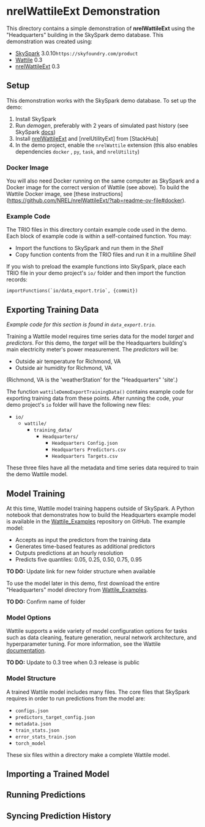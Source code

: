 nrelWattileExt Demonstration
============================

This directory contains a simple demonstration of **nrelWattileExt** using the
"Headquarters" building in the SkySpark demo database. This demonstration was
created using:

- [SkySpark] 3.0.10`https://skyfoundry.com/product`
- [Wattile] 0.3
- [nrelWattileExt] 0.3

[SkySpark]: http://skyfoundry.com/skyspark/ "SkySpark"
[Wattile]: https://github.com/NREL/Wattile/releases/ "Wattile Releases"
[nrelWattileExt]: https://stackhub.org/package/nrelWattileExt "nrelWattileExt"

Setup
-----

This demonstration works with the SkySpark demo database. To set up the demo:

1. Install SkySpark
2. Run *demogen*, preferably with 2 years of simulated past history
   (see SkySpark [docs](https://skyfoundry.com/doc/docSkySpark/Setup#demogen))
3. Install [nrelWattileExt] and [nrelUtilityExt] from [StackHub]
4. In the demo project, enable the `nrelWattile` extension (this also enables
   dependencies `docker` , `py`, `task`, and `nrelUtility`)

### Docker Image

You will also need Docker running on the same computer as SkySpark and a Docker
image for the correct version of Wattile (see above). To build the Wattile
Docker image, see [these instructions]
(https://github.com/NREL/nrelWattileExt/?tab=readme-ov-file#docker).

### Example Code

The TRIO files in this directory contain example code used in the demo. Each
block of example code is within a self-contained function. You may:

- Import the functions to SkySpark and run them in the *Shell*
- Copy function contents from the TRIO files and run it in a multiline *Shell*

If you wish to preload the example functions into SkySpark, place each TRIO file
in your demo project's `io/` folder and then import the function records:

```
importFunctions(`io/data_export.trio`, {commit})

```

Exporting Training Data
-----------------------

*Example code for this section is found in `data_export.trio`.*

Training a Wattile model requires time series data for the model *target* and
*predictors*. For this demo, the *target* will be the Headquarters building's
main electricity meter's power measurement. The *predictors* will be:

- Outside air temperature for Richmond, VA
- Outside air humidity for Richmond, VA

(Richmond, VA is the 'weatherStation' for the "Headquarters" 'site'.)

The function `wattileDemoExportTrainingData()` contains example code for
exporting training data from these points. After running the code, your demo
project's `io` folder will have the following new files:

- `io/`
  - `wattile/`
    - `training_data/`
      - `Headquarters/`
        - `Headquarters Config.json`
        - `Headquarters Predictors.csv`
        - `Headquarters Targets.csv`

These three files have all the metadata and time series data required to train
the demo Wattile model.

Model Training
--------------

At this time, Wattile model training happens outside of SkySpark. A Python
notebook that demonstrates how to build the Headquarters example model is
available in the [Wattile_Examples] repository on GitHub. The example model:

- Accepts as input the predictors from the training data
- Generates time-based features as additional predictors
- Outputs predictions at an hourly resolution
- Predicts five quantiles: 0.05, 0.25, 0.50, 0.75, 0.95

[Wattile_Examples]: https://github.com/NREL/Wattile_Examples/tree/main/notebooks/examples/exp_dir

**TO DO:** Update link for new folder structure when available

To use the model later in this demo, first download the entire "Headquarters"
model directory from [Wattile_Examples].

**TO DO:** Confirm name of folder

### Model Options

Wattile supports a wide variety of model configuration options for tasks such as
data cleaning, feature generation, neural network architecture, and
hyperparameter tuning. For more information, see the Wattile [documentation].

[documentation]: https://github.com/NREL/Wattile/tree/0.2.0?tab=readme-ov-file#quick-start

**TO DO:** Update to 0.3 tree when 0.3 release is public

### Model Structure

A trained Wattile model includes many files. The core files that SkySpark
requires in order to run predictions from the model are:

- `configs.json`
- `predictors_target_config.json`
- `metadata.json`
- `train_stats.json`
- `error_stats_train.json`
- `torch_model`

These six files within a directory make a complete Wattile model.

Importing a Trained Model
-------------------------

Running Predictions
-------------------

Syncing Prediction History
--------------------------
